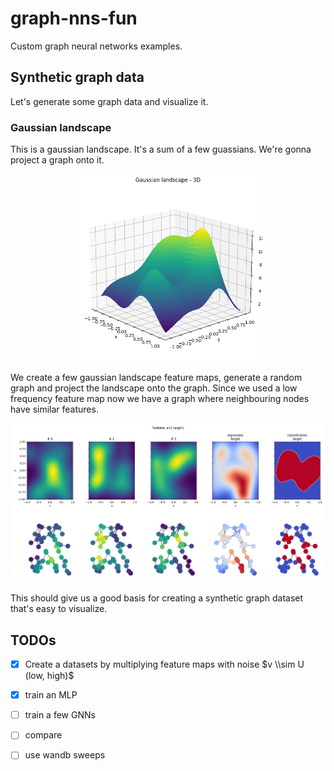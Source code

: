 # graph-nns-fun
Custom graph neural networks examples.

## Synthetic graph data
Let's generate some graph data and visualize it.
### Gaussian landscape

This is a gaussian landscape. It's a sum of a few guassians. We're gonna project a graph onto it.

<p align="center">
  <img src="images/gaussian_landscape_3d.png" height="300">
</p>

We create a few gaussian landscape feature maps, generate a random graph and project the landscape onto the graph. Since we used a low frequency feature map now we have a graph where neighbouring nodes have similar features.

![features and targets](images/features_and_targets.png)

This should give us a good basis for creating a synthetic graph dataset that's easy to visualize.

## TODOs
- [x] Create a datasets by multiplying feature maps with noise $v \\sim U (low, high)$
- [x] train an MLP
- [ ] train a few GNNs
- [ ] compare
- [ ] use wandb sweeps

